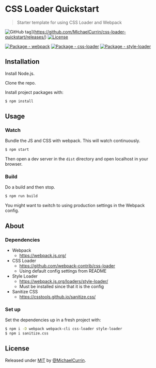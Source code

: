 # CSS Loader Quickstart
> Starter template for using CSS Loader and Webpack

![GitHub tag](https://img.shields.io/github/tag/MichaelCurrin/css-loader-quickstart?include_prereleases=&sort=semver)](https://github.com/MichaelCurrin/css-loader-quickstart/releases/)
[![License](https://img.shields.io/badge/License-MIT-blue)](#license)

[![Package - webpack](https://img.shields.io/github/package-json/dependency-version/MichaelCurrin/css-loader-quickstart/webpack)](https://www.npmjs.com/package/webpack)
[![Package - css-loader](https://img.shields.io/github/package-json/dependency-version/MichaelCurrin/css-loader-quickstart/css-loader)](https://www.npmjs.com/package/css-loader)
[![Package - style-loader](https://img.shields.io/github/package-json/dependency-version/MichaelCurrin/css-loader-quickstart/style-loader)](https://www.npmjs.com/package/style-loader)


## Installation

Install Node.js.

Clone the repo.

Install project packages with:

```sh
$ npm install
```


## Usage

### Watch

Bundle the JS and CSS with webpack. This will watch continuously.

```sh
$ npm start
```

Then open a dev server in the `dist` directory and open localhost in your browser.

### Build

Do a build and then stop.

```sh
$ npm run build
```

You might want to switch to using production settings in the Webpack config.


## About

### Dependencies

- Webpack
    - https://webpack.js.org/
- CSS Loader
    - https://github.com/webpack-contrib/css-loader
    - Using default config settings from README
- Style Loader
    - https://webpack.js.org/loaders/style-loader/
    - Must be installed since that it is the config
- Sanitize CSS
    - https://csstools.github.io/sanitize.css/

### Set up

Set the dependencies up in a fresh project with:

```sh
$ npm i -D webpack webpack-cli css-loader style-loader
$ npm i sanitize.css
```


## License

Released under [MIT](/LICENSE) by [@MichaelCurrin](https://github.com/MichaelCurrin).
